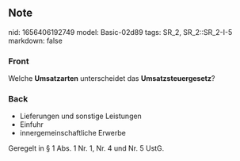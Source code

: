 ## Note
nid: 1656406192749
model: Basic-02d89
tags: SR_2, SR_2::SR_2-I-5
markdown: false

### Front
Welche <b>Umsatzarten</b> unterscheidet das
<b>Umsatzsteuergesetz</b>?

### Back
<ul>
  <li>Lieferungen und sonstige Leistungen
  <li>Einfuhr
  <li>innergemeinschaftliche Erwerbe
</ul>
<div>
  Geregelt in § 1 Abs. 1 Nr. 1, Nr. 4 und Nr. 5 UstG.
</div>
